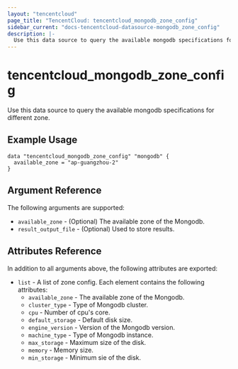 ```yaml
---
layout: "tencentcloud"
page_title: "TencentCloud: tencentcloud_mongodb_zone_config"
sidebar_current: "docs-tencentcloud-datasource-mongodb_zone_config"
description: |-
  Use this data source to query the available mongodb specifications for different zone.
---
```


# tencentcloud_mongodb_zone_config

Use this data source to query the available mongodb specifications for different zone.

## Example Usage

```hcl
data "tencentcloud_mongodb_zone_config" "mongodb" {
  available_zone = "ap-guangzhou-2"
}
```

## Argument Reference

The following arguments are supported:

* `available_zone` - (Optional) The available zone of the Mongodb.
* `result_output_file` - (Optional) Used to store results.

## Attributes Reference

In addition to all arguments above, the following attributes are exported:

* `list` - A list of zone config. Each element contains the following attributes:
  * `available_zone` - The available zone of the Mongodb.
  * `cluster_type` - Type of Mongodb cluster.
  * `cpu` - Number of cpu's core.
  * `default_storage` - Default disk size.
  * `engine_version` - Version of the Mongodb version.
  * `machine_type` - Type of Mongodb instance.
  * `max_storage` - Maximum size of the disk.
  * `memory` - Memory size.
  * `min_storage` - Minimum sie of the disk.


